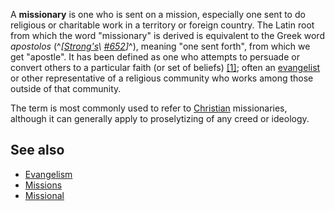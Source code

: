 A **missionary** is one who is sent on a mission, especially one
sent to do religious or charitable work in a territory or foreign
country. The Latin root from which the word "missionary" is derived
is equivalent to the Greek word *apostolos*
(^*[[Strong's](Strong's_Concordance\ "Strong's\ Concordance")\ [\#652](http://www.biblestudytools.net/Lexicons/Greek/grk.cgi?number=652&version=nas)]*^),
meaning "one sent forth", from which we get "apostle". It has been
defined as one who attempts to persuade or convert others to a
particular faith (or set of beliefs)
[[1]](http://www.thefreedictionary.com/missionary); often an
[evangelist](Evangelism "Evangelism") or other representative of a
religious community who works among those outside of that
community.

The term is most commonly used to refer to
[Christian](Christian "Christian") missionaries, although it can
generally apply to proselytizing of any creed or ideology.


## See also

-   [Evangelism](Evangelism "Evangelism")
-   [Missions](Missions "Missions")
-   [Missional](Missional "Missional")



